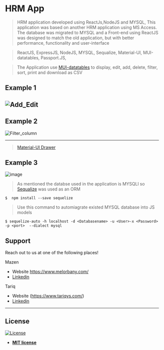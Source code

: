 # HRM App

>HRM application developed using ReactJs,NodeJS and MYSQL, This application was based on another HRM application using MS Access. The database was migrated to MYSQL and a Front-end using ReactJS was designed to match the old application, but with better performance, functionality and user-interface


> ReactJS, ExpressJS, NodeJS, MYSQL, Sequalize, Material-UI, MUI-datatables, Passport.JS, 
 


>The Application use [MUI-datatables](https://github.com/gregnb/mui-datatables) to display, edit, add, delete, filter, sort, print and download as CSV
## Example 1

![Add_Edit](https://user-images.githubusercontent.com/52053790/63913304-b27dab80-c9fd-11e9-96ff-608194f51f48.gif)
---
## Example 2

![Filter_column](https://user-images.githubusercontent.com/52053790/63913819-7c412b80-c9ff-11e9-9cb8-82d91c903467.gif)


---
>[Material-UI Drawer](https://material-ui.com/components/drawers/#drawer)
## Example 3
![image](https://user-images.githubusercontent.com/52053790/63914245-9596a780-ca00-11e9-82e4-789e78bb90af.png)


>As mentioned the databse used in the application is MYSQLl so [Sequalize](https://sequelize.org/) was used as an ORM

```shell
$  npm install --save sequelize
```
>Use this command to automiagrate existed MYSQL database into JS models
```shell
$ sequelize-auto -h localhost -d <Databasename> -u <User>-x <Password> -p <port>  --dialect mysql
```

## Support

Reach out to us at one of the following places!

Mazen

- Website https://www.melorbany.com/
- [Linkedin](https://www.linkedin.com/in/mazen-elorbany23/)


Tariq

- Website (https://www.tariqys.com/)
- [Linkedin](https://www.linkedin.com/in/tariq-yousef-35b907177/)




---


## License

[![License](http://img.shields.io/:license-mit-blue.svg?style=flat-square)](http://badges.mit-license.org)

- **[MIT license](http://opensource.org/licenses/mit-license.php)**
